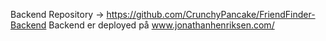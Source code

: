 Backend Repository -> https://github.com/CrunchyPancake/FriendFinder-Backend
Backend er deployed på www.jonathanhenriksen.com/
